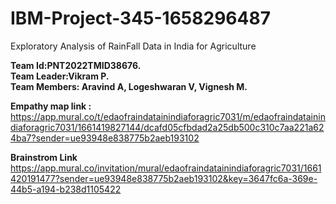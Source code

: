 # IBM-Project-345-1658296487
Exploratory Analysis of RainFall Data in India for Agriculture

**Team Id:PNT2022TMID38676.**                                                                                                                                          
**Team Leader:Vikram P.**                                                                                                                                              
**Team Members: Aravind A, Logeshwaran V, Vignesh M.**                                                                                                                 


**Empathy map link :** https://app.mural.co/t/edaofraindatainindiaforagric7031/m/edaofraindatainindiaforagric7031/1661419827144/dcafd05cfbdad2a25db500c310c7aa221a624ba7?sender=ue93948e838775b2aeb193102


**Brainstrom Link**
https://app.mural.co/invitation/mural/edaofraindatainindiaforagric7031/1661420191477?sender=ue93948e838775b2aeb193102&key=3647fc6a-369e-44b5-a194-b238d1105422

